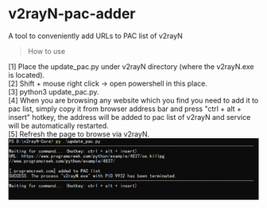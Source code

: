 # v2rayN-pac-adder
A tool to conveniently add URLs to PAC list of v2rayN
> How to use</br>

[1] Place the update_pac.py under v2rayN directory (where the v2rayN.exe is located).</br>
[2] Shift + mouse right click -> open powershell in this place.</br>
[3] python3 update_pac.py.</br>
[4] When you are browsing any website which you find you need to add it to pac list, simply copy it from browser address bar and press         "ctrl + alt + insert" hotkey, the address will be added to pac list of v2rayN and service will be automatically restarted.</br>
[5] Refresh the page to browse via v2rayN.</br>
![Alt Text](https://github.com/Hyperkopite/v2rayN-pac-adder/blob/master/s1.png)
